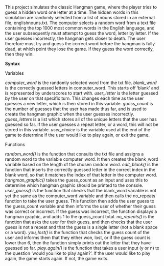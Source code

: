 This project simulates the classic Hangman game, where the player tries to guess a hidden word one letter at a time. 
The hidden words in this simulation are randomly selected from a list of nouns stored in an external file, englishnouns.txt. 
The computer selects a random word from a text file containing the top 1000 most common words in the English language, and the user subsequently must attempt to guess the word, letter by letter. 
If the user guesses incorrectly, the hangman gets closer to death. 
The user therefore must try and guess the correct word before the hangman is fully dead, at which point they lose the game. If they guess the word correctly, then they win.

**Syntax**

Variables

*computer_word* is the randomly selected word from the txt file. 
*blank_word* is the correctly guessed letters in computer_word. This starts off ‘blank’ and is represented by underscores to start with.
*user_letter* is the letter guessed by the user on that specific turn. This changes each time as the user guesses a new letter, which is then stored in this variable.
*guess_count* is the number of guesses that the user has made thus far, and is used to create the hangman graphic when the user guesses incorrectly.
*guess_letters* is a list which stores all of the unique letters that the user has guessed so far. If the user guesses a repeat letter, or a word, this will not be stored in this variable.
*user_choice* is the variable used at the end of the game to determine if the user would like to play again, or exit the game.


Functions

*random_word()* is the function that consults the txt file and assigns a random word to the variable computer_word. It then creates the blank_word variable based on the length of the chosen random word.
*edit_blank()* is the function that inserts the correctly guessed letter in the correct index in the blank word, so that it matches the index of that letter in the computer word.
*hangman_graphic()* takes the guess_count as an input and uses this to determine which hangman graphic should be printed to the console.
*user_guess()* is the function that checks that the blank_word variable is not yet the same as the computer_word  variable and then calls the no_repeats function to take the user guess. 
This function then adds the user guess to the guess_count variable and then informs the user of whether their guess was correct or incorrect. If the guess was incorrect, the function displays a hangman graphic, and adds 1 to the guess_count total. 
*no_repeats()* is the function that asks the user for their guess, and then checks that the user guess is not a repeat and that the guess is a single letter (not a blank space or a word).
*you_lost()* is the function that checks the guess count of the user and informs them that they either won, lost, or if the guess count is lower than 6, then the function simply prints out the letter that they have guessed so far. 
*play_again()* is the function that takes a user input (y or n) to the question ‘would you like to play again?’. If the user would like to play again, the game starts again. If not, the game exits. 
